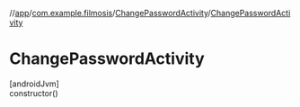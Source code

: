 //[app](../../../index.md)/[com.example.filmosis](../index.md)/[ChangePasswordActivity](index.md)/[ChangePasswordActivity](-change-password-activity.md)

# ChangePasswordActivity

[androidJvm]\
constructor()
